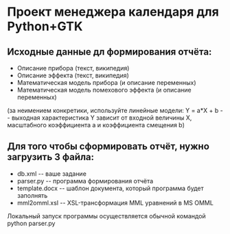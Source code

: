 # Проект менеджера календаря для Python+GTK

## Исходные данные дл формирования отчёта:

* Описание прибора (текст, википедия)
* Описание эффекта (текст, википедия)
* Математическая модель прибора (и описание переменных)
* Математическая модель помехового эффекта (и описание переменных)

(за неимением конкретики, используйте линейные модели: Y = a*X + b -- выходная характеристика Y зависит от входной величины X, масштабного коэффициента a и коэффициента смещения b)

## Для того чтобы сформировать отчёт, нужно загрузить 3 файла:

* db.xml -- ваше задание
* parser.py -- программа формирования отчёта
* template.docx -- шаблон документа, который программа будет заполнять
* mml2omml.xsl -- XSL-трансформация MML уравнений в MS OMML

Локальный запуск программы осуществляется обычной командой python parser.py

